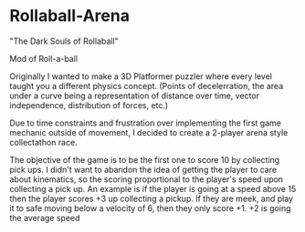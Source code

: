 # Rollaball-Arena
"The Dark Souls of Rollaball"

Mod of Roll-a-ball

Originally I wanted to make a 3D Platformer puzzler where every level taught you a different physics concept. (Points of decelerration, 
the area under a curve being a representation of distance over time, vector independence, distribution of forces, etc.)

Due to time constraints and frustration over implementing the first game mechanic outside of movement, I decided to create a 2-player 
arena style collectathon race. 

The objective of the game is to be the first one to score 10 by collecting pick ups. 
I didn't want to abandon the idea of getting the player to care about kinematics, so the scoring proportional to the player's speed
upon collecting a pick up. An example is if the player is going at a speed above 15 then the player scores +3 up collecting
a pickup. If they are meek, and play it to safe moving below a velocity of 6, then they only score +1. +2 is going the average speed
